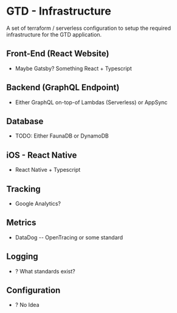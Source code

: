 # GTD - Infrastructure
A set of terraform / serverless configuration to setup the required infrastructure for the GTD application.

## Front-End (React Website)
 * Maybe Gatsby? Something React + Typescript

## Backend (GraphQL Endpoint)
 * Either GraphQL on-top-of Lambdas (Serverless) or AppSync

## Database
 * TODO: Either FaunaDB or DynamoDB

## iOS - React Native
 * React Native + Typescript

## Tracking
 * Google Analytics?

## Metrics
* DataDog -- OpenTracing or some standard

## Logging
 * ? What standards exist?

## Configuration
 * ? No Idea